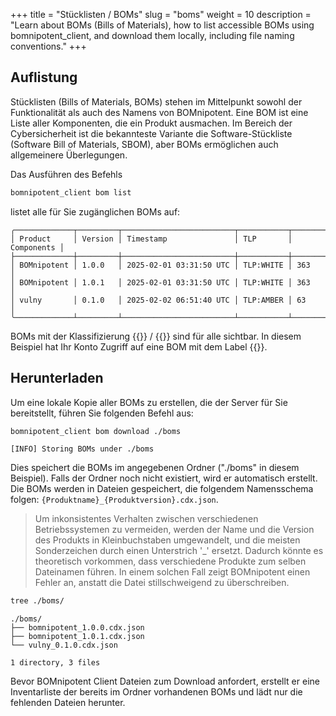 +++
title = "Stücklisten / BOMs"
slug = "boms"
weight = 10
description = "Learn about BOMs (Bills of Materials), how to list accessible BOMs using bomnipotent_client, and download them locally, including file naming conventions."
+++

## Auflistung

Stücklisten (Bills of Materials, BOMs) stehen im Mittelpunkt sowohl der Funktionalität als auch des Namens von BOMnipotent. Eine BOM ist eine Liste aller Komponenten, die ein Produkt ausmachen. Im Bereich der Cybersicherheit ist die bekannteste Variante die Software-Stückliste (Software Bill of Materials, SBOM), aber BOMs ermöglichen auch allgemeinere Überlegungen.

Das Ausführen des Befehls
```bash
bomnipotent_client bom list
```
listet alle für Sie zugänglichen BOMs auf:
``` {wrap="false" title="output"}
╭─────────────┬─────────┬─────────────────────────┬───────────┬────────────╮
│ Product     │ Version │ Timestamp               │ TLP       │ Components │
├─────────────┼─────────┼─────────────────────────┼───────────┼────────────┤
│ BOMnipotent │ 1.0.0   │ 2025-02-01 03:31:50 UTC │ TLP:WHITE │ 363        │
│ BOMnipotent │ 1.0.1   │ 2025-02-01 03:31:50 UTC │ TLP:WHITE │ 363        │
│ vulny       │ 0.1.0   │ 2025-02-02 06:51:40 UTC │ TLP:AMBER │ 63         │
╰─────────────┴─────────┴─────────────────────────┴───────────┴────────────╯
```

BOMs mit der Klassifizierung {{<tlp-white>}} / {{<tlp-clear>}} sind für alle sichtbar. In diesem Beispiel hat Ihr Konto Zugriff auf eine BOM mit dem Label {{<tlp-amber>}}.

## Herunterladen

Um eine lokale Kopie aller BOMs zu erstellen, die der Server für Sie bereitstellt, führen Sie folgenden Befehl aus:
```bash
bomnipotent_client bom download ./boms
```
```
[INFO] Storing BOMs under ./boms
```

Dies speichert die BOMs im angegebenen Ordner ("./boms" in diesem Beispiel). Falls der Ordner noch nicht existiert, wird er automatisch erstellt. Die BOMs werden in Dateien gespeichert, die folgendem Namensschema folgen: `{Produktname}_{Produktversion}.cdx.json`.

> Um inkonsistentes Verhalten zwischen verschiedenen Betriebssystemen zu vermeiden, werden der Name und die Version des Produkts in Kleinbuchstaben umgewandelt, und die meisten Sonderzeichen durch einen Unterstrich '_' ersetzt. Dadurch könnte es theoretisch vorkommen, dass verschiedene Produkte zum selben Dateinamen führen. In einem solchen Fall zeigt BOMnipotent einen Fehler an, anstatt die Datei stillschweigend zu überschreiben.


```bash
tree ./boms/
```
``` {wrap="false" title="output"}
./boms/
├── bomnipotent_1.0.0.cdx.json
├── bomnipotent_1.0.1.cdx.json
└── vulny_0.1.0.cdx.json

1 directory, 3 files
```

Bevor BOMnipotent Client Dateien zum Download anfordert, erstellt er eine Inventarliste der bereits im Ordner vorhandenen BOMs und lädt nur die fehlenden Dateien herunter.
